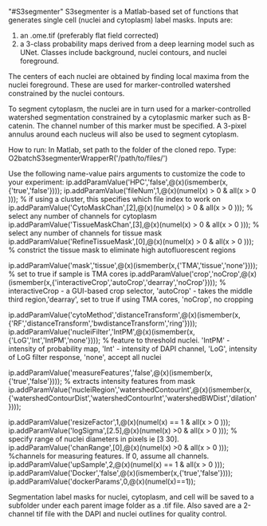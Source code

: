 "#S3segmenter" 
S3segmenter is a Matlab-based set of functions that generates single cell (nuclei and cytoplasm) label masks. Inputs are:
1. an .ome.tif (preferably flat field corrected)
2. a 3-class probability maps derived from a deep learning model such as UNet. Classes include background, nuclei contours, and nuclei foreground.

The centers of each nuclei are obtained by finding local maxima from the nuclei foreground. These are used for marker-controlled watershed constrained by the nuclei contours. 

To segment cytoplasm, the nuclei are in turn used for a marker-controlled watershed segmentation constrained by a cytoplasmic marker such as B-catenin. The channel number of this marker must be specified. A 3-pixel annulus around each nucleus will also be used to segment cytoplasm.

How to run:
In Matlab, set path to the folder of the cloned repo. Type:
O2batchS3segmenterWrapperR('/path/to/files/')

Use the following name-value pairs arguments to customize the code to your experiment:
ip.addParamValue('HPC','false',@(x)(ismember(x,{'true','false'})));
ip.addParamValue('fileNum',1,@(x)(numel(x) > 0 & all(x > 0 )));  % if using a cluster, this specifies which file index to work on
ip.addParamValue('CytoMaskChan',[2],@(x)(numel(x) > 0 & all(x > 0 )));  % select any number of channels for cytoplasm
ip.addParamValue('TissueMaskChan',[3],@(x)(numel(x) > 0 & all(x > 0 ))); % select any number of channels for tissue mask
ip.addParamValue('RefineTissueMask',[0],@(x)(numel(x) > 0 & all(x > 0 ))); % constrict the tissue mask to eliminate high autofluorescent regions

ip.addParamValue('mask','tissue',@(x)(ismember(x,{'TMA','tissue','none'}))); % set to true if sample is TMA cores
ip.addParamValue('crop','noCrop',@(x)(ismember(x,{'interactiveCrop','autoCrop','dearray','noCrop'}))); % interactiveCrop - a GUI-based crop selector, 'autoCrop' - takes the middle third region,'dearray', set to true if using TMA cores, 'noCrop', no cropping

ip.addParamValue('cytoMethod','distanceTransform',@(x)(ismember(x,{'RF','distanceTransform','bwdistanceTransform','ring'})));
ip.addParamValue('nucleiFilter','IntPM',@(x)(ismember(x,{'LoG','Int','IntPM','none'}))); % feature to threshold nuclei. 'IntPM' - intensity of probability map, 'Int' - intensity of DAPI channel, 'LoG', intensity of LoG filter response, 'none', accept all nuclei

ip.addParamValue('measureFeatures','false',@(x)(ismember(x,{'true','false'}))); % extracts intensity features from mask
ip.addParamValue('nucleiRegion','watershedContourInt',@(x)(ismember(x,{'watershedContourDist','watershedContourInt','watershedBWDist','dilation'})));

ip.addParamValue('resizeFactor',1,@(x)(numel(x) == 1 & all(x > 0 )));  
ip.addParamValue('logSigma',[2.5],@(x)(numel(x) >0 & all(x > 0 ))); % specify range of nuclei diameters in pixels ie [3 30].
ip.addParamValue('chanRange',[0],@(x)(numel(x) >0 & all(x > 0 ))); %channels for measuring features. If 0, assume all channels.
ip.addParamValue('upSample',2,@(x)(numel(x) == 1 & all(x > 0 )));  
ip.addParamValue('Docker','false',@(x)(ismember(x,{'true','false'})));
ip.addParamValue('dockerParams',0,@(x)(numel(x)==1));

Segmentation label masks for nuclei, cytoplasm, and cell will be saved to a subfolder under each parent image folder as a .tif file. Also saved are a 2-channel tif file with the DAPI and nuclei outlines for quality control. 
